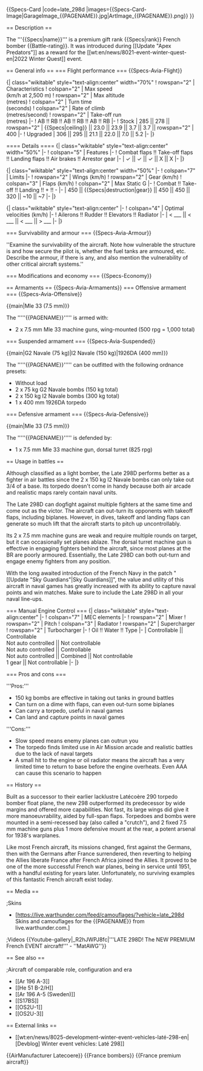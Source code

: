 {{Specs-Card
|code=late_298d
|images={{Specs-Card-Image|GarageImage_{{PAGENAME}}.jpg|ArtImage_{{PAGENAME}}.png}}
}}

== Description ==
<!-- ''In the description, the first part should be about the history of and the creation and combat usage of the aircraft, as well as its key features. In the second part, tell the reader about the aircraft in the game. Insert a screenshot of the vehicle, so that if the novice player does not remember the vehicle by name, he will immediately understand what kind of vehicle the article is talking about.'' -->
The '''{{Specs|name}}''' is a premium gift rank {{Specs|rank}} French bomber {{Battle-rating}}. It was introduced during [[Update "Apex Predators"]] as a reward for the [[wt:en/news/8021-event-winter-quest-en|2022 Winter Quest]] event.

== General info ==
=== Flight performance ===
{{Specs-Avia-Flight}}
<!-- ''Describe how the aircraft behaves in the air. Speed, manoeuvrability, acceleration and allowable loads - these are the most important characteristics of the vehicle.'' -->

{| class="wikitable" style="text-align:center" width="70%"
! rowspan="2" | Characteristics
! colspan="2" | Max speed<br>(km/h at 2,500 m)
! rowspan="2" | Max altitude<br>(metres)
! colspan="2" | Turn time<br>(seconds)
! colspan="2" | Rate of climb<br>(metres/second)
! rowspan="2" | Take-off run<br>(metres)
|-
! AB !! RB !! AB !! RB !! AB !! RB
|-
! Stock
| 285 || 278 || rowspan="2" | {{Specs|ceiling}} || 23.0 || 23.9 || 3.7 || 3.7 || rowspan="2" | 400
|-
! Upgraded
| 306 || 295 || 21.1 || 22.0 || 7.0 || 5.2
|-
|}

==== Details ====
{| class="wikitable" style="text-align:center" width="50%"
|-
! colspan="5" | Features
|-
! Combat flaps !! Take-off flaps !! Landing flaps !! Air brakes !! Arrestor gear
|-
| ✓ || ✓ || ✓ || X || X     <!-- ✓ -->
|-
|}

{| class="wikitable" style="text-align:center" width="50%"
|-
! colspan="7" | Limits
|-
! rowspan="2" | Wings (km/h)
! rowspan="2" | Gear (km/h)
! colspan="3" | Flaps (km/h)
! colspan="2" | Max Static G
|-
! Combat !! Take-off !! Landing !! + !! -
|-
| 450 <!-- {{Specs|destruction|body}} --> || {{Specs|destruction|gear}} || 450 || 450 || 320 || ~10 || ~7
|-
|}

{| class="wikitable" style="text-align:center"
|-
! colspan="4" | Optimal velocities (km/h)
|-
! Ailerons !! Rudder !! Elevators !! Radiator
|-
| < ___ || < ___ || < ___ || > ___
|-
|}

=== Survivability and armour ===
{{Specs-Avia-Armour}}
<!-- ''Examine the survivability of the aircraft. Note how vulnerable the structure is and how secure the pilot is, whether the fuel tanks are armoured, etc. Describe the armour, if there is any, and also mention the vulnerability of other critical aircraft systems.'' -->
''Examine the survivability of the aircraft. Note how vulnerable the structure is and how secure the pilot is, whether the fuel tanks are armoured, etc. Describe the armour, if there is any, and also mention the vulnerability of other critical aircraft systems.''

=== Modifications and economy ===
{{Specs-Economy}}

== Armaments ==
{{Specs-Avia-Armaments}}
=== Offensive armament ===
{{Specs-Avia-Offensive}}
<!-- ''Describe the offensive armament of the aircraft, if any. Describe how effective the cannons and machine guns are in a battle, and also what belts or drums are better to use. If there is no offensive weaponry, delete this subsection.'' -->
{{main|Mle 33 (7.5 mm)}}

The '''''{{PAGENAME}}''''' is armed with:

* 2 x 7.5 mm Mle 33 machine guns, wing-mounted (500 rpg = 1,000 total)

=== Suspended armament ===
{{Specs-Avia-Suspended}}
<!-- ''Describe the aircraft's suspended armament: additional cannons under the wings, bombs, rockets and torpedoes. This section is especially important for bombers and attackers. If there is no suspended weaponry remove this subsection.'' -->
{{main|G2 Navale (75 kg)|I2 Navale (150 kg)|1926DA (400 mm)}}

The '''''{{PAGENAME}}''''' can be outfitted with the following ordnance presets:

* Without load
* 2 x 75 kg G2 Navale bombs (150 kg total)
* 2 x 150 kg I2 Navale bombs (300 kg total)
* 1 x 400 mm 1926DA torpedo

=== Defensive armament ===
{{Specs-Avia-Defensive}}
<!-- ''Defensive armament with turret machine guns or cannons, crewed by gunners. Examine the number of gunners and what belts or drums are better to use. If defensive weaponry is not available, remove this subsection.'' -->
{{main|Mle 33 (7.5 mm)}}

The '''''{{PAGENAME}}''''' is defended by:

* 1 x 7.5 mm Mle 33 machine gun, dorsal turret (825 rpg)

== Usage in battles ==
<!-- ''Describe the tactics of playing in the aircraft, the features of using aircraft in a team and advice on tactics. Refrain from creating a "guide" - do not impose a single point of view, but instead, give the reader food for thought. Examine the most dangerous enemies and give recommendations on fighting them. If necessary, note the specifics of the game in different modes (AB, RB, SB).'' -->
Although classified as a light bomber, the Late 298D performs better as a fighter in air battles since the 2 x 150 kg I2 Navale bombs can only take out 3/4 of a base. Its torpedo doesn't come in handy because both air arcade and realistic maps rarely contain naval units.

The Late 298D can dogfight against multiple fighters at the same time and come out as the victor. The aircraft can out-turn its opponents with takeoff flaps, including biplanes. However, in dives, takeoff and landing flaps can generate so much lift that the aircraft starts to pitch up uncontrollably.

Its 2 x 7.5 mm machine guns are weak and require multiple rounds on target, but it can occasionally set planes ablaze. The dorsal turret machine gun is effective in engaging fighters behind the aircraft, since most planes at the BR are poorly armoured. Essentially, the Late 298D can both out-turn and engage enemy fighters from any position.

With the long awaited introduction of the French Navy in the patch "[[Update "Sky Guardians"|Sky Guardians]]", the value and utility of this aircraft in naval games has greatly increased with its ability to capture naval points and win matches.  Make sure to include the Late 298D in all your naval line-ups.

=== Manual Engine Control ===
{| class="wikitable" style="text-align:center"
|-
! colspan="7" | MEC elements
|-
! rowspan="2" | Mixer
! rowspan="2" | Pitch
! colspan="3" | Radiator
! rowspan="2" | Supercharger
! rowspan="2" | Turbocharger
|-
! Oil !! Water !! Type
|-
| Controllable || Controllable<br>Not auto controlled || Not controllable<br>Not auto controlled || Controllable<br>Not auto controlled || Combined || Not controllable<br>1 gear || Not controllable
|-
|}

=== Pros and cons ===
<!-- ''Summarise and briefly evaluate the vehicle in terms of its characteristics and combat effectiveness. Mark its pros and cons in the bulleted list. Try not to use more than 6 points for each of the characteristics. Avoid using categorical definitions such as "bad", "good" and the like - use substitutions with softer forms such as "inadequate" and "effective".'' -->

'''Pros:'''

* 150 kg bombs are effective in taking out tanks in ground battles
* Can turn on a dime with flaps, can even out-turn some biplanes
* Can carry a torpedo, useful in naval games
* Can land and capture points in naval games

'''Cons:'''

* Slow speed means enemy planes can outrun you
* The torpedo finds limited use in Air Mission arcade and realistic battles due to the lack of naval targets
* A small hit to the engine or oil radiator means the aircraft has a very limited time to return to base before the engine overheats. Even AAA can cause this scenario to happen

== History ==
<!-- ''Describe the history of the creation and combat usage of the aircraft in more detail than in the introduction. If the historical reference turns out to be too long, take it to a separate article, taking a link to the article about the vehicle and adding a block "/History" (example: <nowiki>https://wiki.warthunder.com/(Vehicle-name)/History</nowiki>) and add a link to it here using the <code>main</code> template. Be sure to reference text and sources by using <code><nowiki><ref></ref></nowiki></code>, as well as adding them at the end of the article with <code><nowiki><references /></nowiki></code>. This section may also include the vehicle's dev blog entry (if applicable) and the in-game encyclopedia description (under <code><nowiki>=== In-game description ===</nowiki></code>, also if applicable).'' -->

Built as a successor to their earlier lacklustre Latécoère 290 torpedo bomber float plane, the new 298 outperformed its predecessor by wide margins and offered more capabilities. Not fast, its large wings did give it more manoeuvrability, aided by full-span flaps. Torpedoes and bombs were mounted in a semi-recessed bay (also called a "crutch"), and 2 fixed 7.5 mm machine guns plus 1 more defensive mount at the rear, a potent arsenal for 1938's warplanes.

Like most French aircraft, its missions changed, first against the Germans, then with the Germans after France surrendered, then reverting to helping the Allies liberate France after French Africa joined the Allies. It proved to be one of the more successful French war planes, being in service until 1951, with a handful existing for years later. Unfortunately, no surviving examples of this fantastic French aircraft exist today.

== Media ==
<!-- ''Excellent additions to the article would be video guides, screenshots from the game, and photos.'' -->

;Skins

* [https://live.warthunder.com/feed/camouflages/?vehicle=late_298d Skins and camouflages for the {{PAGENAME}} from live.warthunder.com.]

;Videos
{{Youtube-gallery|_R2hJWPJ8fc|'''LATE 298D! The NEW PREMIUM French EVENT aircraft!''' - ''MatAWG''}}

== See also ==
<!-- ''Links to the articles on the War Thunder Wiki that you think will be useful for the reader, for example:''
* ''reference to the series of the aircraft;''
* ''links to approximate analogues of other nations and research trees.'' -->

;Aircraft of comparable role, configuration and era

* [[Ar 196 A-3]]
* [[He 51 B-2/H]]
* [[Ar 196 A-5 (Sweden)]]
* [[S17BS]]
* [[OS2U-1]]
* [[OS2U-3]]

== External links ==
<!-- ''Paste links to sources and external resources, such as:''
* ''topic on the official game forum;''
* ''other literature.'' -->

* [[wt:en/news/8025-development-winter-event-vehicles-laté-298-en|[Devblog] Winter event vehicles: Laté 298]]

{{AirManufacturer Latecoere}}
{{France bombers}}
{{France premium aircraft}}